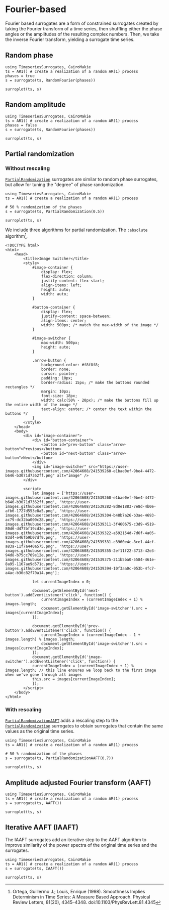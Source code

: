 # Fourier-based

Fourier based surrogates are a form of constrained surrogates created by taking the Fourier
transform of a time series, then shuffling either the phase angles or the amplitudes of the resulting complex numbers. Then, we take the inverse Fourier transform, yielding a surrogate time series.

## Random phase

```@example MAIN
using TimeseriesSurrogates, CairoMakie
ts = AR1() # create a realization of a random AR(1) process
phases = true
s = surrogate(ts, RandomFourier(phases))

surroplot(ts, s)
```

## Random amplitude

```@example MAIN
using TimeseriesSurrogates, CairoMakie
ts = AR1() # create a realization of a random AR(1) process
phases = false
s = surrogate(ts, RandomFourier(phases))

surroplot(ts, s)
```


 ## Partial randomization

 ### Without rescaling

 [`PartialRandomization`](@ref) surrogates are similar to random phase surrogates,
 but allow for tuning the "degree" of phase randomization.

```@example MAIN
using TimeseriesSurrogates, CairoMakie
ts = AR1() # create a realization of a random AR(1) process

# 50 % randomization of the phases
s = surrogate(ts, PartialRandomization(0.5))

surroplot(ts, s)
```

We include three algorithms for partial randomization. 
The `:absolute` algorithm[^Ortega1998], 


[^Ortega1998]: Ortega, Guillermo J.; Louis, Enrique (1998). Smoothness Implies Determinism in Time Series: A Measure Based Approach. Physical Review Letters, 81(20), 4345–4348. doi:10.1103/PhysRevLett.81.4345

```@raw html
<!DOCTYPE html>
<html>
    <head>
        <title>Image Switcher</title>
        <style>
            #image-container {
                display: flex;
                flex-direction: column;
                justify-content: flex-start;
                align-items: left;
                height: auto;
                width: auto;
            }

            #button-container {
                display: flex;
                justify-content: space-between;
                align-items: center;
                width: 500px; /* match the max-width of the image */
            }

            #image-switcher {
                max-width: 500px;
                height: auto;
            }

            .arrow-button {
                background-color: #f8f8f8;
                border: none;
                cursor: pointer;
                padding: 10px;
                border-radius: 15px; /* make the buttons rounded rectangles */
                margin: 10px;
                font-size: 18px;
                width: calc(50% - 20px); /* make the buttons fill up the entire width of the image */
                text-align: center; /* center the text within the buttons */
            }
        </style>
    </head>
    <body>
        <div id="image-container">
            <div id="button-container">
                <button id="prev-button" class="arrow-button">Previous</button>
                <button id="next-button" class="arrow-button">Next</button>
            </div>
            <img id="image-switcher" src="https://user-images.githubusercontent.com/42064608/241539260-e1bae0ef-9be4-4472-b646-b3071d7362ff.png" alt="image" />
        </div>

        <script>
            let images = ['https://user-images.githubusercontent.com/42064608/241539260-e1bae0ef-9be4-4472-b646-b3071d7362ff.png', 'https://user-images.githubusercontent.com/42064608/241539282-8d0e1883-7e8d-4b0e-afb6-1727d553e8a5.png', 'https://user-images.githubusercontent.com/42064608/241539304-b48b7a26-b3ae-4693-ac79-dc32ba000c28.png', 'https://user-images.githubusercontent.com/42064608/241539311-3f460675-c3d9-4519-80d6-d477bf19cd3e.png', 'https://user-images.githubusercontent.com/42064608/241539322-a592154d-7d6f-4a05-83d4-e46fb9b07df9.png', 'https://user-images.githubusercontent.com/42064608/241539331-c3960e4c-8ce1-44cf-a83a-11f7a440a575.png', 'https://user-images.githubusercontent.com/42064608/241539355-2ef11f22-3713-42e3-94d8-b75cc709e12e.png', 'https://user-images.githubusercontent.com/42064608/241539375-211b5ba0-5584-461e-8a95-1167ae9d571c.png', 'https://user-images.githubusercontent.com/42064608/241539394-10f3aa0c-053b-4fc7-a4ac-b30c82f70a14.png'];

            let currentImageIndex = 0;

            document.getElementById('next-button').addEventListener('click', function() {
                currentImageIndex = (currentImageIndex + 1) % images.length;
                document.getElementById('image-switcher').src = images[currentImageIndex];
            });

            document.getElementById('prev-button').addEventListener('click', function() {
                currentImageIndex = (currentImageIndex - 1 + images.length) % images.length;
                document.getElementById('image-switcher').src = images[currentImageIndex];
            });
            document.getElementById('image-switcher').addEventListener('click', function() {
            currentImageIndex = (currentImageIndex + 1) % images.length; // this line ensures we loop back to the first image when we've gone through all images
            this.src = images[currentImageIndex];
            });
        </script>
    </body>
</html>
```

### With rescaling

[`PartialRandomizationAAFT`](@ref) adds a rescaling step to the [`PartialRandomization`](@ref) surrogates to obtain surrogates that contain the same values as the original time
series.

```@example MAIN
using TimeseriesSurrogates, CairoMakie
ts = AR1() # create a realization of a random AR(1) process

# 50 % randomization of the phases
s = surrogate(ts, PartialRandomizationAAFT(0.7))

surroplot(ts, s)
```

<!-- The figure below shows how each partial-randomization algorithm behaves with an added AAFT rescaling step:
```@raw html
<!DOCTYPE html>
<html>
    <head>
        <title>Image Switcher</title>
        <style>
            #image-container {
                display: flex;
                flex-direction: column;
                justify-content: flex-start;
                align-items: left;
                height: auto;
                width: auto;
            }

            #button-container {
                display: flex;
                justify-content: space-between;
                align-items: center;
                width: 500px; /* match the max-width of the image */
            }

            #image-switcher {
                max-width: 500px;
                height: auto;
            }

            .arrow-button {
                background-color: #f8f8f8;
                border: none;
                cursor: pointer;
                padding: 10px;
                border-radius: 15px; /* make the buttons rounded rectangles */
                margin: 10px;
                font-size: 18px;
                width: calc(50% - 20px); /* make the buttons fill up the entire width of the image */
                text-align: center; /* center the text within the buttons */
            }
        </style>
    </head>
    <body>
        <div id="image-container">
            <div id="button-container">
                <button id="prev-button" class="arrow-button">Previous</button>
                <button id="next-button" class="arrow-button">Next</button>
            </div>
            <img id="image-switcher" src="https://user-images.githubusercontent.com/42064608/241563410-970283c7-22ad-421e-b480-5d1b29b0c4a4.png" alt="image" />
        </div>

        <script>
            let images = ['https://user-images.githubusercontent.com/42064608/241563410-970283c7-22ad-421e-b480-5d1b29b0c4a4.png', 'https://user-images.githubusercontent.com/42064608/241563412-37799912-a437-44ce-8474-a6e703c551ad.png', 'https://user-images.githubusercontent.com/42064608/241563416-500c75cb-3cb9-4492-984e-8519c6588ab4.png', 'https://user-images.githubusercontent.com/42064608/241563419-2c143ed9-24e7-4a01-b987-ddad72a4c043.png', 'https://user-images.githubusercontent.com/42064608/241563422-ef8dbfd4-07e9-416a-a52b-00a9be7799d6.png', 'https://user-images.githubusercontent.com/42064608/241563425-17dd864f-6018-4f54-955e-76b684b0ae6b.png', 'https://user-images.githubusercontent.com/42064608/241563431-e87d2b52-21d4-4941-9927-ed5fd15e069e.png', 'https://user-images.githubusercontent.com/42064608/241563435-a9f826b1-54be-407e-a6d0-648d2b2ce08d.png', 'https://user-images.githubusercontent.com/42064608/241563437-6b2d3dec-5d08-482f-b916-38a8d24e8d06.png']

            let currentImageIndex = 0;

            document.getElementById('next-button').addEventListener('click', function() {
                currentImageIndex = (currentImageIndex + 1) % images.length;
                document.getElementById('image-switcher').src = images[currentImageIndex];
            });

            document.getElementById('prev-button').addEventListener('click', function() {
                currentImageIndex = (currentImageIndex - 1 + images.length) % images.length;
                document.getElementById('image-switcher').src = images[currentImageIndex];
            });
            document.getElementById('image-switcher').addEventListener('click', function() {
            currentImageIndex = (currentImageIndex + 1) % images.length; // this line ensures we loop back to the first image when we've gone through all images
            this.src = images[currentImageIndex];
            });
        </script>
    </body>
</html>
``` -->

## Amplitude adjusted Fourier transform (AAFT)


```@example MAIN
using TimeseriesSurrogates, CairoMakie
ts = AR1() # create a realization of a random AR(1) process
s = surrogate(ts, AAFT())

surroplot(ts, s)
```

## Iterative AAFT (IAAFT)

The IAAFT surrogates add an iterative step to the AAFT algorithm to improve similarity
of the power spectra of the original time series and the surrogates.

```@example MAIN
using TimeseriesSurrogates, CairoMakie
ts = AR1() # create a realization of a random AR(1) process
s = surrogate(ts, IAAFT())

surroplot(ts, s)
```
